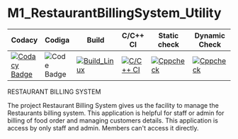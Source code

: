 # M1_RestaurantBillingSystem_Utility



Codacy      | Codiga | Build| C/C++ CI| Static check| Dynamic Check|
---------------| ----------------------------|-----------|-----------|----------|-----|
[![Codacy Badge](https://app.codacy.com/project/badge/Grade/9d3a3e4b1dbf47cbb1cc2f91d022c984)](https://www.codacy.com/gh/indrani19/M1_RestaurantBillingSystem_Utility/dashboard?utm_source=github.com&amp;utm_medium=referral&amp;utm_content=indrani19/M1_RestaurantBillingSystem_Utility&amp;utm_campaign=Badge_Grade)| ![Code Badge](https://api.codiga.io/project/31210/status/svg)|[![Build_Linux](https://github.com/indrani19/M1_RestaurantBillingSystem_Utility/actions/workflows/Build_Linux.yml/badge.svg)](https://github.com/indrani19/M1_RestaurantBillingSystem_Utility/actions/workflows/Build_Linux.yml)|[![C/C++ CI](https://github.com/indrani19/M1_RestaurantBillingSystem_Utility/actions/workflows/c-cpp.yml/badge.svg)](https://github.com/indrani19/M1_RestaurantBillingSystem_Utility/actions/workflows/c-cpp.yml)|[![Cppcheck](https://github.com/indrani19/M1_RestaurantBillingSystem_Utility/actions/workflows/Static_check.yml/badge.svg)](https://github.com/indrani19/M1_RestaurantBillingSystem_Utility/actions/workflows/Static_check.yml)|[![Cppcheck](https://github.com/indrani19/M1_RestaurantBillingSystem_Utility/actions/workflows/Static_check.yml/badge.svg)](https://github.com/indrani19/M1_RestaurantBillingSystem_Utility/actions/workflows/Static_check.yml)|


RESTAURANT BILLING SYSTEM

The project Restaurant Billing System gives us the facility to manage the Restaurants billing system. This application is helpful for staff or admin for billing of food order and managing customers details. This application is access by only staff and admin. Members can't access it directly.
